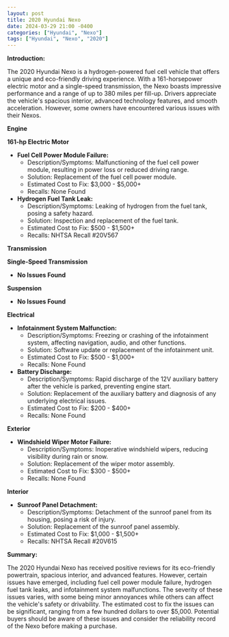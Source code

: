 ```yaml
---
layout: post
title: 2020 Hyundai Nexo
date: 2024-03-29 21:00 -0400
categories: ["Hyundai", "Nexo"]
tags: ["Hyundai", "Nexo", "2020"]
---
```

**Introduction:**

The 2020 Hyundai Nexo is a hydrogen-powered fuel cell vehicle that offers a unique and eco-friendly driving experience. With a 161-horsepower electric motor and a single-speed transmission, the Nexo boasts impressive performance and a range of up to 380 miles per fill-up. Drivers appreciate the vehicle's spacious interior, advanced technology features, and smooth acceleration. However, some owners have encountered various issues with their Nexos.

**Engine**

**161-hp Electric Motor**

* **Fuel Cell Power Module Failure:**
    * Description/Symptoms: Malfunctioning of the fuel cell power module, resulting in power loss or reduced driving range.
    * Solution: Replacement of the fuel cell power module.
    * Estimated Cost to Fix: $3,000 - $5,000+
    * Recalls: None Found
* **Hydrogen Fuel Tank Leak:**
    * Description/Symptoms: Leaking of hydrogen from the fuel tank, posing a safety hazard.
    * Solution: Inspection and replacement of the fuel tank.
    * Estimated Cost to Fix: $500 - $1,500+
    * Recalls: NHTSA Recall #20V567

**Transmission**

**Single-Speed Transmission**

* **No Issues Found**

**Suspension**

* **No Issues Found**

**Electrical**

* **Infotainment System Malfunction:**
    * Description/Symptoms: Freezing or crashing of the infotainment system, affecting navigation, audio, and other functions.
    * Solution: Software update or replacement of the infotainment unit.
    * Estimated Cost to Fix: $500 - $1,000+
    * Recalls: None Found
* **Battery Discharge:**
    * Description/Symptoms: Rapid discharge of the 12V auxiliary battery after the vehicle is parked, preventing engine start.
    * Solution: Replacement of the auxiliary battery and diagnosis of any underlying electrical issues.
    * Estimated Cost to Fix: $200 - $400+
    * Recalls: None Found

**Exterior**

* **Windshield Wiper Motor Failure:**
    * Description/Symptoms: Inoperative windshield wipers, reducing visibility during rain or snow.
    * Solution: Replacement of the wiper motor assembly.
    * Estimated Cost to Fix: $300 - $500+
    * Recalls: None Found

**Interior**

* **Sunroof Panel Detachment:**
    * Description/Symptoms: Detachment of the sunroof panel from its housing, posing a risk of injury.
    * Solution: Replacement of the sunroof panel assembly.
    * Estimated Cost to Fix: $1,000 - $1,500+
    * Recalls: NHTSA Recall #20V615

**Summary:**

The 2020 Hyundai Nexo has received positive reviews for its eco-friendly powertrain, spacious interior, and advanced features. However, certain issues have emerged, including fuel cell power module failure, hydrogen fuel tank leaks, and infotainment system malfunctions. The severity of these issues varies, with some being minor annoyances while others can affect the vehicle's safety or drivability. The estimated cost to fix the issues can be significant, ranging from a few hundred dollars to over $5,000. Potential buyers should be aware of these issues and consider the reliability record of the Nexo before making a purchase.

